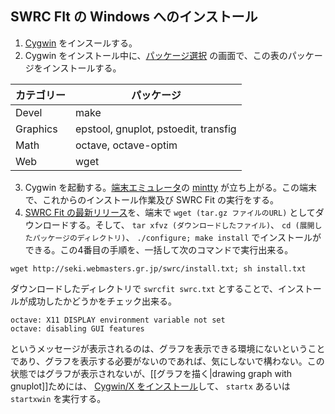 ## SWRC FIt の Windows へのインストール

1. [Cygwin](https://www.cygwin.com/) をインスールする。
2. Cygwin をインストール中に、[パッケージ選択](http://so-zou.jp/software/tech/tool/compatibility-layer/cygwin/introduction/install.htm#package-selection) の画面で、この表のパッケージをインストールする。

  |カテゴリー|パッケージ|
  |--------|-------|
  |Devel   |make   |
  |Graphics|epstool, gnuplot, pstoedit, transfig|
  |Math    |octave, octave-optim|
  |Web     |wget   |
3. Cygwin を起動する。[端末エミュレータ](http://ja.wikipedia.org/wiki/%E7%AB%AF%E6%9C%AB%E3%82%A8%E3%83%9F%E3%83%A5%E3%83%AC%E3%83%BC%E3%82%BF)の [mintty](https://code.google.com/p/mintty/) が立ち上がる。この端末で、これからのインストール作業及び SWRC Fit の実行をする。
4. [SWRC Fit の最新リリース](https://github.com/sekika/swrcfit/releases)を、端末で `wget (tar.gz ファイルのURL)` としてダウンロードする。そして、 `tar xfvz (ダウンロードしたファイル)`、 `cd (展開したパッケージのディレクトリ)`、 `./configure; make install` でインストールができる。この4番目の手順を、一括して次のコマンドで実行出来る。
```
wget http://seki.webmasters.gr.jp/swrc/install.txt; sh install.txt
```

ダウンロードしたディレクトリで `swrcfit swrc.txt` とすることで、インストールが成功したかどうかをチェック出来る。

```
octave: X11 DISPLAY environment variable not set
octave: disabling GUI features
```

というメッセージが表示されるのは、グラフを表示できる環境にないということであり、グラフを表示する必要がないのであれば、気にしないで構わない。この状態ではグラフが表示されないが、[[グラフを描く|drawing graph with gnuplot]]ためには、
[Cygwin/X をインストール](http://x.cygwin.com/docs/ug/setup.html)して、 `startx` あるいは `startxwin` を実行する。
